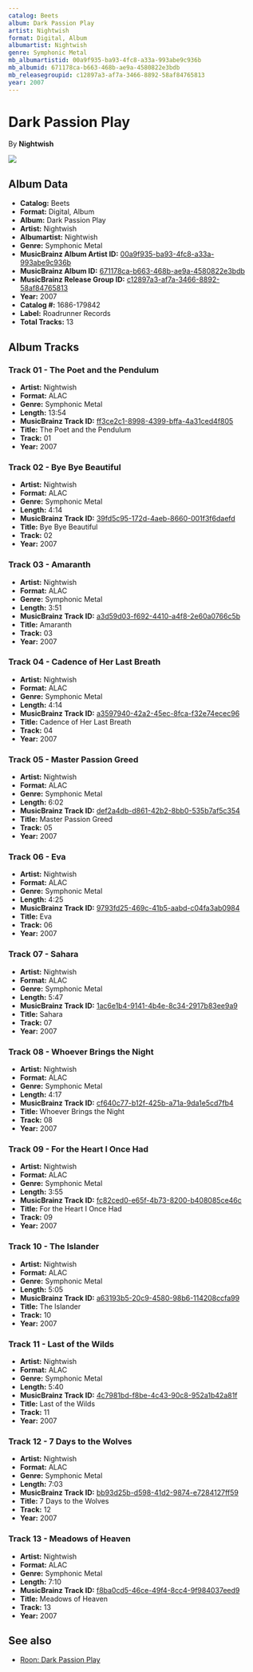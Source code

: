 ```yaml
---
catalog: Beets
album: Dark Passion Play
artist: Nightwish
format: Digital, Album
albumartist: Nightwish
genre: Symphonic Metal
mb_albumartistid: 00a9f935-ba93-4fc8-a33a-993abe9c936b
mb_albumid: 671178ca-b663-468b-ae9a-4580822e3bdb
mb_releasegroupid: c12897a3-af7a-3466-8892-58af84765813
year: 2007
---
```


# Dark Passion Play

By **Nightwish**

![](../../assets/beetscovers/Nightwish-Dark_Passion_Play.jpg)

## Album Data

- **Catalog:** Beets
- **Format:** Digital, Album
- **Album:** Dark Passion Play
- **Artist:** Nightwish
- **Albumartist:** Nightwish
- **Genre:** Symphonic Metal
- **MusicBrainz Album Artist ID:** [00a9f935-ba93-4fc8-a33a-993abe9c936b](https://musicbrainz.org/artist/00a9f935-ba93-4fc8-a33a-993abe9c936b)
- **MusicBrainz Album ID:** [671178ca-b663-468b-ae9a-4580822e3bdb](https://musicbrainz.org/release/671178ca-b663-468b-ae9a-4580822e3bdb)
- **MusicBrainz Release Group ID:** [c12897a3-af7a-3466-8892-58af84765813](https://musicbrainz.org/release-group/c12897a3-af7a-3466-8892-58af84765813)
- **Year:** 2007
- **Catalog #:** 1686-179842
- **Label:** Roadrunner Records
- **Total Tracks:** 13

## Album Tracks

### Track 01 - The Poet and the Pendulum

- **Artist:** Nightwish
- **Format:** ALAC
- **Genre:** Symphonic Metal
- **Length:** 13:54
- **MusicBrainz Track ID:** [ff3ce2c1-8998-4399-bffa-4a31ced4f805](https://musicbrainz.org/recording/ff3ce2c1-8998-4399-bffa-4a31ced4f805)
- **Title:** The Poet and the Pendulum
- **Track:** 01
- **Year:** 2007

### Track 02 - Bye Bye Beautiful

- **Artist:** Nightwish
- **Format:** ALAC
- **Genre:** Symphonic Metal
- **Length:** 4:14
- **MusicBrainz Track ID:** [39fd5c95-172d-4aeb-8660-001f3f6daefd](https://musicbrainz.org/recording/39fd5c95-172d-4aeb-8660-001f3f6daefd)
- **Title:** Bye Bye Beautiful
- **Track:** 02
- **Year:** 2007

### Track 03 - Amaranth

- **Artist:** Nightwish
- **Format:** ALAC
- **Genre:** Symphonic Metal
- **Length:** 3:51
- **MusicBrainz Track ID:** [a3d59d03-f692-4410-a4f8-2e60a0766c5b](https://musicbrainz.org/recording/a3d59d03-f692-4410-a4f8-2e60a0766c5b)
- **Title:** Amaranth
- **Track:** 03
- **Year:** 2007

### Track 04 - Cadence of Her Last Breath

- **Artist:** Nightwish
- **Format:** ALAC
- **Genre:** Symphonic Metal
- **Length:** 4:14
- **MusicBrainz Track ID:** [a3597940-42a2-45ec-8fca-f32e74ecec96](https://musicbrainz.org/recording/a3597940-42a2-45ec-8fca-f32e74ecec96)
- **Title:** Cadence of Her Last Breath
- **Track:** 04
- **Year:** 2007

### Track 05 - Master Passion Greed

- **Artist:** Nightwish
- **Format:** ALAC
- **Genre:** Symphonic Metal
- **Length:** 6:02
- **MusicBrainz Track ID:** [def2a4db-d861-42b2-8bb0-535b7af5c354](https://musicbrainz.org/recording/def2a4db-d861-42b2-8bb0-535b7af5c354)
- **Title:** Master Passion Greed
- **Track:** 05
- **Year:** 2007

### Track 06 - Eva

- **Artist:** Nightwish
- **Format:** ALAC
- **Genre:** Symphonic Metal
- **Length:** 4:25
- **MusicBrainz Track ID:** [9793fd25-469c-41b5-aabd-c04fa3ab0984](https://musicbrainz.org/recording/9793fd25-469c-41b5-aabd-c04fa3ab0984)
- **Title:** Eva
- **Track:** 06
- **Year:** 2007

### Track 07 - Sahara

- **Artist:** Nightwish
- **Format:** ALAC
- **Genre:** Symphonic Metal
- **Length:** 5:47
- **MusicBrainz Track ID:** [1ac6e1b4-9141-4b4e-8c34-2917b83ee9a9](https://musicbrainz.org/recording/1ac6e1b4-9141-4b4e-8c34-2917b83ee9a9)
- **Title:** Sahara
- **Track:** 07
- **Year:** 2007

### Track 08 - Whoever Brings the Night

- **Artist:** Nightwish
- **Format:** ALAC
- **Genre:** Symphonic Metal
- **Length:** 4:17
- **MusicBrainz Track ID:** [cf640c77-b12f-425b-a71a-9da1e5cd7fb4](https://musicbrainz.org/recording/cf640c77-b12f-425b-a71a-9da1e5cd7fb4)
- **Title:** Whoever Brings the Night
- **Track:** 08
- **Year:** 2007

### Track 09 - For the Heart I Once Had

- **Artist:** Nightwish
- **Format:** ALAC
- **Genre:** Symphonic Metal
- **Length:** 3:55
- **MusicBrainz Track ID:** [fc82ced0-e65f-4b73-8200-b408085ce46c](https://musicbrainz.org/recording/fc82ced0-e65f-4b73-8200-b408085ce46c)
- **Title:** For the Heart I Once Had
- **Track:** 09
- **Year:** 2007

### Track 10 - The Islander

- **Artist:** Nightwish
- **Format:** ALAC
- **Genre:** Symphonic Metal
- **Length:** 5:05
- **MusicBrainz Track ID:** [a63193b5-20c9-4580-98b6-114208ccfa99](https://musicbrainz.org/recording/a63193b5-20c9-4580-98b6-114208ccfa99)
- **Title:** The Islander
- **Track:** 10
- **Year:** 2007

### Track 11 - Last of the Wilds

- **Artist:** Nightwish
- **Format:** ALAC
- **Genre:** Symphonic Metal
- **Length:** 5:40
- **MusicBrainz Track ID:** [4c7981bd-f8be-4c43-90c8-952a1b42a81f](https://musicbrainz.org/recording/4c7981bd-f8be-4c43-90c8-952a1b42a81f)
- **Title:** Last of the Wilds
- **Track:** 11
- **Year:** 2007

### Track 12 - 7 Days to the Wolves

- **Artist:** Nightwish
- **Format:** ALAC
- **Genre:** Symphonic Metal
- **Length:** 7:03
- **MusicBrainz Track ID:** [bb93d25b-d598-41d2-9874-e7284127ff59](https://musicbrainz.org/recording/bb93d25b-d598-41d2-9874-e7284127ff59)
- **Title:** 7 Days to the Wolves
- **Track:** 12
- **Year:** 2007

### Track 13 - Meadows of Heaven

- **Artist:** Nightwish
- **Format:** ALAC
- **Genre:** Symphonic Metal
- **Length:** 7:10
- **MusicBrainz Track ID:** [f8ba0cd5-46ce-49f4-8cc4-9f984037eed9](https://musicbrainz.org/recording/f8ba0cd5-46ce-49f4-8cc4-9f984037eed9)
- **Title:** Meadows of Heaven
- **Track:** 13
- **Year:** 2007


## See also

- [Roon: Dark Passion Play](../../Roon/Nightwish/Dark_Passion_Play.md)
